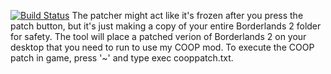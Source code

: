 [![Build Status](https://travis-ci.org/RobethX/BL2-MP-Mods.svg?branch=master)](https://travis-ci.org/RobethX/BL2-MP-Mods)
The patcher might act like it's frozen after you press the patch button, but it's just making a copy of your entire Borderlands 2 folder for safety. The tool will place a patched verion of Borderlands 2 on your desktop that you need to run to use my COOP mod. To execute the COOP patch in game, press '~' and type exec cooppatch.txt.
